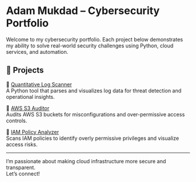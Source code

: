 # Adam Mukdad – Cybersecurity Portfolio

Welcome to my cybersecurity portfolio. Each project below demonstrates my ability to solve real-world security challenges using Python, cloud services, and automation.

## 🔧 Projects

🔹 [Quantitative Log Scanner](https://github.com/adammukdad/log-scanner-python)  
A Python tool that parses and visualizes log data for threat detection and operational insights.

🔹 [AWS S3 Auditor](https://github.com/adammukdad/aws-s3-auditor)  
Audits AWS S3 buckets for misconfigurations and over-permissive access controls.

🔹 [IAM Policy Analyzer](https://github.com/adammukdad/iam-policy-analyzer)  
Scans IAM policies to identify overly permissive privileges and visualize access risks.

---

I’m passionate about making cloud infrastructure more secure and transparent.  
Let’s connect!